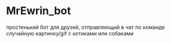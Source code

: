 # MrEwrin_bot
простенький бот для друзей, отправляющий в чат по команде случайную картинку/gif с котиками или собаками
